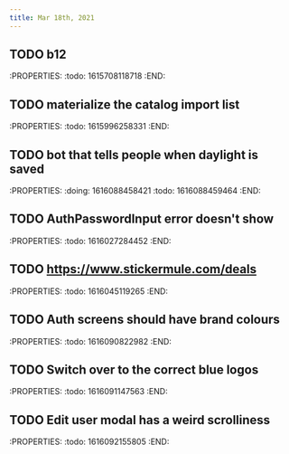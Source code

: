 ```yaml
---
title: Mar 18th, 2021
---
```


## TODO b12
:PROPERTIES:
:todo: 1615708118718
:END:
## TODO materialize the catalog import list
:PROPERTIES:
:todo: 1615996258331
:END:
## TODO bot that tells people when daylight is saved
:PROPERTIES:
:doing: 1616088458421
:todo: 1616088459464
:END:
## TODO AuthPasswordInput error doesn't show
:PROPERTIES:
:todo: 1616027284452
:END:
## TODO https://www.stickermule.com/deals
:PROPERTIES:
:todo: 1616045119265
:END:
## TODO Auth screens should have brand colours
:PROPERTIES:
:todo: 1616090822982
:END:
## TODO Switch over to the correct blue logos
:PROPERTIES:
:todo: 1616091147563
:END:
## TODO Edit user modal has a weird scrolliness
:PROPERTIES:
:todo: 1616092155805
:END:
